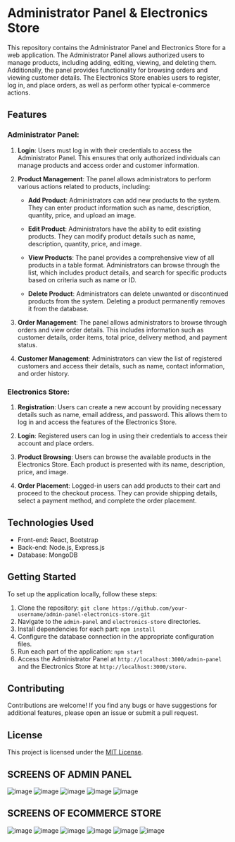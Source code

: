 # Administrator Panel & Electronics Store

This repository contains the Administrator Panel and Electronics Store for a web application. The Administrator Panel allows authorized users to manage products, including adding, editing, viewing, and deleting them. Additionally, the panel provides functionality for browsing orders and viewing customer details. The Electronics Store enables users to register, log in, and place orders, as well as perform other typical e-commerce actions.

## Features

### Administrator Panel:

1. **Login**: Users must log in with their credentials to access the Administrator Panel. This ensures that only authorized individuals can manage products and access order and customer information.

2. **Product Management**: The panel allows administrators to perform various actions related to products, including:

   - **Add Product**: Administrators can add new products to the system. They can enter product information such as name, description, quantity, price, and upload an image.

   - **Edit Product**: Administrators have the ability to edit existing products. They can modify product details such as name, description, quantity, price, and image.

   - **View Products**: The panel provides a comprehensive view of all products in a table format. Administrators can browse through the list, which includes product details, and search for specific products based on criteria such as name or ID.

   - **Delete Product**: Administrators can delete unwanted or discontinued products from the system. Deleting a product permanently removes it from the database.

3. **Order Management**: The panel allows administrators to browse through orders and view order details. This includes information such as customer details, order items, total price, delivery method, and payment status.

4. **Customer Management**: Administrators can view the list of registered customers and access their details, such as name, contact information, and order history.

### Electronics Store:

1. **Registration**: Users can create a new account by providing necessary details such as name, email address, and password. This allows them to log in and access the features of the Electronics Store.

2. **Login**: Registered users can log in using their credentials to access their account and place orders.

3. **Product Browsing**: Users can browse the available products in the Electronics Store. Each product is presented with its name, description, price, and image.

4. **Order Placement**: Logged-in users can add products to their cart and proceed to the checkout process. They can provide shipping details, select a payment method, and complete the order placement.


## Technologies Used

- Front-end: React, Bootstrap
- Back-end: Node.js, Express.js
- Database: MongoDB

## Getting Started

To set up the application locally, follow these steps:

1. Clone the repository: `git clone https://github.com/your-username/admin-panel-electronics-store.git`
2. Navigate to the `admin-panel` and `electronics-store` directories.
3. Install dependencies for each part: `npm install`
4. Configure the database connection in the appropriate configuration files.
5. Run each part of the application: `npm start`
6. Access the Administrator Panel at `http://localhost:3000/admin-panel` and the Electronics Store at `http://localhost:3000/store`.

## Contributing

Contributions are welcome! If you find any bugs or have suggestions for additional features, please open an issue or submit a pull request.

## License

This project is licensed under the [MIT License](LICENSE).

## SCREENS OF ADMIN PANEL
![image](https://github.com/adrwlo/ecommerce-app/assets/88748481/bcdec774-8df1-445e-9484-1c039870a4d4)
![image](https://github.com/adrwlo/ecommerce-app/assets/88748481/0933359f-e713-49b7-b5f5-6f6efcb6951c)
![image](https://github.com/adrwlo/ecommerce-app/assets/88748481/63cd9721-471e-4ba4-aa18-c427d18a8d3f)
![image](https://github.com/adrwlo/ecommerce-app/assets/88748481/1fc2c440-e56d-402e-b969-ef902fdff5a5)
![image](https://github.com/adrwlo/ecommerce-app/assets/88748481/b0e1be1d-c503-4cfd-a2d3-61c4dc52fcea)

## SCREENS OF ECOMMERCE STORE
![image](https://github.com/adrwlo/ecommerce-app/assets/88748481/f26903cc-16b9-40b6-8a74-cbdb6920ee6a)
![image](https://github.com/adrwlo/ecommerce-app/assets/88748481/4884db9f-34d7-48b9-97b1-94014eb16815)
![image](https://github.com/adrwlo/ecommerce-app/assets/88748481/68e7680d-18a1-4a8f-89d4-6b08587782d8)
![image](https://github.com/adrwlo/ecommerce-app/assets/88748481/41315c45-7f97-48aa-a87a-0de28ed8fe26)
![image](https://github.com/adrwlo/ecommerce-app/assets/88748481/36efcaf3-7644-44df-b142-d11379891459)
![image](https://github.com/adrwlo/ecommerce-app/assets/88748481/bc2aedea-62fc-42c6-ae14-a05231837c5e)



